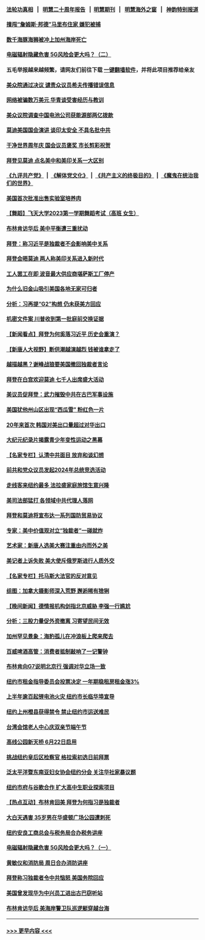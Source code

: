 #### [法轮功真相](https://github.com/gfw-breaker/truth/blob/master/README.md?t=0) &nbsp;&nbsp;|&nbsp;&nbsp; [明慧二十周年报告](https://github.com/gfw-breaker/mh-reports/blob/master/README.md?t=0) &nbsp;&nbsp;|&nbsp;&nbsp;[明慧期刊](https://github.com/gfw-breaker/mh-qikan) &nbsp;&nbsp;|&nbsp;&nbsp; [明慧海外之窗](https://github.com/gfw-breaker/mh-news/blob/master/README.md?t=0) &nbsp;&nbsp;|&nbsp;&nbsp; [神韵特别报道](https://github.com/gfw-breaker/mh-news/blob/master/shenyun.md?t=0)
#### [擅闯“詹姆斯·邦德”马里布住家 嫌犯被捕](../pages/nsc412/n14021225.md?t=06230944) 
#### [数千海豚海狮被冲上加州海岸死亡](../pages/nsc412/n14021215.md?t=06230944) 
#### [电磁辐射隐藏危害 5G风险会更大吗？（二）](../pages/nsc412/n14021179.md?t=06230944) 
#### 五毛举报越来越频繁，请网友们前往下载 [一键翻墙软件](https://github.com/gfw-breaker/ssr-accounts)，并将此项目推荐给亲友
#### [美众院通过决议 谴责众议员希夫传播错误信息](../pages/nsc412/n14021084.md?t=06230944) 
#### [网络被骗数万美元 华青谈受害经历与教训](../pages/nsc412/n14021200.md?t=06230944) 
#### [美众议院调查中国电池公司获能源部两亿拨款](../pages/nsc412/n14021059.md?t=06230944) 
#### [莫迪美国国会演讲 谈印太安全 不具名批中共](../pages/nsc412/n14021153.md?t=06230944) 
#### [干净世界周年庆 国会议员褒奖 市长剪彩祝贺](../pages/nsc412/n14021136.md?t=06230944) 
#### [拜登见莫迪 点名美中和美印关系一大区别](../pages/nsc412/n14021178.md?t=06230944) 
#### [《九评共产党》](https://github.com/begood0513/9ping.md/blob/master/README.md) &nbsp;|&nbsp; [《解体党文化》](../../../../jtdwh.md/blob/master/README.md)  &nbsp;|&nbsp; [《共产主义的终极目的》](../../../../gczydzjmd.md/blob/master/README.md) &nbsp;|&nbsp; [《魔鬼在统治我们的世界》](../../../../mgztzwmdsj.md/blob/master/README.md) 
#### [美国首次批准出售实验室培养肉](../pages/nsc412/n14021157.md?t=06230944) 
#### [【舞蹈】飞天大学2023第一学期舞蹈考试（高班 女生）](../pages/nsc412/n14021045.md?t=06230944) 
#### [布林肯访华后 美中平衡遭三重扰动](../pages/nsc412/n14021124.md?t=06230944) 
#### [拜登：称习近平是独裁者不会影响美中关系](../pages/nsc412/n14021126.md?t=06230944) 
#### [拜登会晤莫迪 两人称美印关系进入新时代](../pages/nsc412/n14021147.md?t=06230944) 
#### [工人罢工在即 波音最大供应商堪萨斯工厂停产](../pages/nsc412/n14020994.md?t=06230944) 
#### [为什么旧金山吸引美国各地无家可归者](../pages/nsc412/n14021104.md?t=06230944) 
#### [分析：习再提“G2”构想 仍未获美方回应](../pages/nsc412/n14021060.md?t=06230944) 
#### [机密文件案 川普收到第一批庭前交换证据](../pages/nsc412/n14021032.md?t=06230944) 
#### [【新闻看点】拜登为何奚落习近平 历史会重演？](../pages/nsc412/n14020978.md?t=06230944) 
#### [【新唐人大视野】断供潮越演越烈 钱被谁拿走了](../pages/nsc412/n14021057.md?t=06230944) 
#### [越描越黑？谢峰战狼要美国撤回独裁者言论](../pages/nsc412/n14021054.md?t=06230944) 
#### [拜登在白宫欢迎莫迪 七千人出席盛大活动](../pages/nsc412/n14021062.md?t=06230944) 
#### [美议员促拜登：武力摧毁中共在古巴军事设施](../pages/nsc412/n14021024.md?t=06230944) 
#### [美国犹他州山区出现“西瓜雪” 粉红色一片](../pages/nsc412/n14021025.md?t=06230944) 
#### [20年来首次 韩国对美出口量超过对华出口](../pages/nsc412/n14020999.md?t=06230944) 
#### [大纪元纪录片揭露青少年变性运动之黑幕](../pages/nsc412/n14020952.md?t=06230944) 
#### [【名家专栏】认清中共面目 放弃和谈幻想](../pages/nsc412/n14020953.md?t=06230944) 
#### [前共和党众议员发起2024年总统竞选活动](../pages/nsc412/n14020996.md?t=06230944) 
#### [走线客来纽约最多 法拉盛家庭旅馆生意兴隆](../pages/nsc412/n14020803.md?t=06230944) 
#### [美司法部猛打 各领域中共代理人落网](../pages/nsc412/n14020801.md?t=06230944) 
#### [拜登和莫迪将宣布达一系列国防贸易协议](../pages/nsc412/n14020940.md?t=06230944) 
#### [专家：美中价值观对立“独裁者”一碰就炸](../pages/nsc412/n14020870.md?t=06230944) 
#### [艺术家：新唐人选美大赛注重由内而外之美](../pages/nsc412/n14020608.md?t=06230944) 
#### [美记者上诉失败 美大使斥俄罗斯进行人质外交](../pages/nsc412/n14020916.md?t=06230944) 
#### [【名家专栏】托马斯大法官的反对意见](../pages/nsc412/n14020392.md?t=06230944) 
#### [组图：加拿大摄影师深入荒野 邂逅稀有猞猁](../pages/nsc412/n14020143.md?t=06230944) 
#### [【晚间新闻】德情报机构剑指北京威胁 李强一行尴尬](../pages/nsc412/n14020854.md?t=06230944) 
#### [分析：三股力量促外资撤离 习寄望民间无效](../pages/nsc412/n14020052.md?t=06230944) 
#### [加州罕见景象：海豹孤儿在冲浪板上爬来爬去](../pages/nsc412/n14020789.md?t=06230944) 
#### [百威啤酒高管：消费者抵制敲响了一记警钟](../pages/nsc412/n14020826.md?t=06230944) 
#### [布林肯向G7说明北京行 强调对华立场一致](../pages/nsc412/n14020782.md?t=06230944) 
#### [纽约市租金指导委员会投票决定 一年期稳租房租金涨3%](../pages/nsc412/n14020765.md?t=06230944) 
#### [上半年逾百起锂电池火灾 纽约市长临华埠宣导](../pages/nsc412/n14020767.md?t=06230944) 
#### [纽约上州橙县获得禁令 禁止纽约市运送难民](../pages/nsc412/n14020771.md?t=06230944) 
#### [台湾会馆老人中心庆双亲节端午节](../pages/nsc412/n14020808.md?t=06230944) 
#### [高线公园新天桥 6月22日启用](../pages/nsc412/n14020814.md?t=06230944) 
#### [挑战纽约皇后区检察官 格拉索初选日前拜票](../pages/nsc412/n14020806.md?t=06230944) 
#### [泛太平洋暨东南亚妇女协会纽约分会 关注华社家暴议题](../pages/nsc412/n14020818.md?t=06230944) 
#### [纽约市府与谷歌合作 扩大高中生职业探索项目](../pages/nsc412/n14020816.md?t=06230944) 
#### [【热点互动】布林肯回美 拜登为何指习是独裁者](../pages/nsc412/n14020678.md?t=06230944) 
#### [大白天遇害 35岁男在华盛顿广场公园遭刺死](../pages/nsc412/n14020764.md?t=06230944) 
#### [纽约安良工商总会与税务局合办税务讲座](../pages/nsc412/n14020785.md?t=06230944) 
#### [电磁辐射隐藏危害 5G风险会更大吗？（一）](../pages/nsc412/n14020726.md?t=06230944) 
#### [黄敏仪和消防局 周日合办消防讲座](../pages/nsc412/n14020786.md?t=06230944) 
#### [拜登称习独裁者令中共恼怒 美国务院回应](../pages/nsc412/n14020722.md?t=06230944) 
#### [美国曾发现华为中兴员工进出古巴窃听站](../pages/nsc412/n14020666.md?t=06230944) 
#### [布林肯访华后 美海岸警卫队巡逻艇穿越台海](../pages/nsc412/n14020701.md?t=06230944) 

----
#### [ >>> 更早内容 <<< ](../indexes/nsc412-earlier.md)
